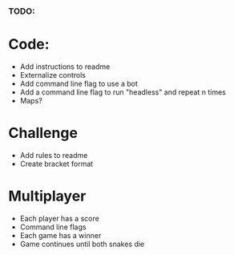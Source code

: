 ### TODO:

# Code:
* Add instructions to readme
* Externalize controls
* Add command line flag to use a bot
* Add a command line flag to run "headless" and repeat n times
* Maps?

# Challenge
* Add rules to readme
* Create bracket format

# Multiplayer
* Each player has a score
* Command line flags
* Each game has a winner
* Game continues until both snakes die
